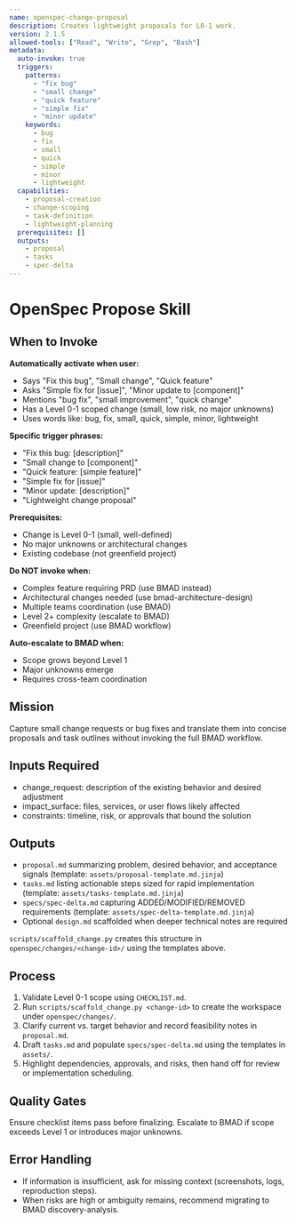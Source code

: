 ```yaml
---
name: openspec-change-proposal
description: Creates lightweight proposals for L0-1 work.
version: 2.1.5
allowed-tools: ["Read", "Write", "Grep", "Bash"]
metadata:
  auto-invoke: true
  triggers:
    patterns:
      - "fix bug"
      - "small change"
      - "quick feature"
      - "simple fix"
      - "minor update"
    keywords:
      - bug
      - fix
      - small
      - quick
      - simple
      - minor
      - lightweight
  capabilities:
    - proposal-creation
    - change-scoping
    - task-definition
    - lightweight-planning
  prerequisites: []
  outputs:
    - proposal
    - tasks
    - spec-delta
---
```


# OpenSpec Propose Skill

## When to Invoke

**Automatically activate when user:**
- Says "Fix this bug", "Small change", "Quick feature"
- Asks "Simple fix for [issue]", "Minor update to [component]"
- Mentions "bug fix", "small improvement", "quick change"
- Has a Level 0-1 scoped change (small, low risk, no major unknowns)
- Uses words like: bug, fix, small, quick, simple, minor, lightweight

**Specific trigger phrases:**
- "Fix this bug: [description]"
- "Small change to [component]"
- "Quick feature: [simple feature]"
- "Simple fix for [issue]"
- "Minor update: [description]"
- "Lightweight change proposal"

**Prerequisites:**
- Change is Level 0-1 (small, well-defined)
- No major unknowns or architectural changes
- Existing codebase (not greenfield project)

**Do NOT invoke when:**
- Complex feature requiring PRD (use BMAD instead)
- Architectural changes needed (use bmad-architecture-design)
- Multiple teams coordination (use BMAD)
- Level 2+ complexity (escalate to BMAD)
- Greenfield project (use BMAD workflow)

**Auto-escalate to BMAD when:**
- Scope grows beyond Level 1
- Major unknowns emerge
- Requires cross-team coordination

## Mission
Capture small change requests or bug fixes and translate them into concise proposals and task outlines without invoking the full BMAD workflow.

## Inputs Required
- change_request: description of the existing behavior and desired adjustment
- impact_surface: files, services, or user flows likely affected
- constraints: timeline, risk, or approvals that bound the solution

## Outputs
- `proposal.md` summarizing problem, desired behavior, and acceptance signals (template: `assets/proposal-template.md.jinja`)
- `tasks.md` listing actionable steps sized for rapid implementation (template: `assets/tasks-template.md.jinja`)
- `specs/spec-delta.md` capturing ADDED/MODIFIED/REMOVED requirements (template: `assets/spec-delta-template.md.jinja`)
- Optional `design.md` scaffolded when deeper technical notes are required

`scripts/scaffold_change.py` creates this structure in `openspec/changes/<change-id>/` using the templates above.

## Process
1. Validate Level 0-1 scope using `CHECKLIST.md`.
2. Run `scripts/scaffold_change.py <change-id>` to create the workspace under `openspec/changes/`.
3. Clarify current vs. target behavior and record feasibility notes in `proposal.md`.
4. Draft `tasks.md` and populate `specs/spec-delta.md` using the templates in `assets/`.
5. Highlight dependencies, approvals, and risks, then hand off for review or implementation scheduling.

## Quality Gates
Ensure checklist items pass before finalizing. Escalate to BMAD if scope exceeds Level 1 or introduces major unknowns.

## Error Handling
- If information is insufficient, ask for missing context (screenshots, logs, reproduction steps).
- When risks are high or ambiguity remains, recommend migrating to BMAD discovery-analysis.
